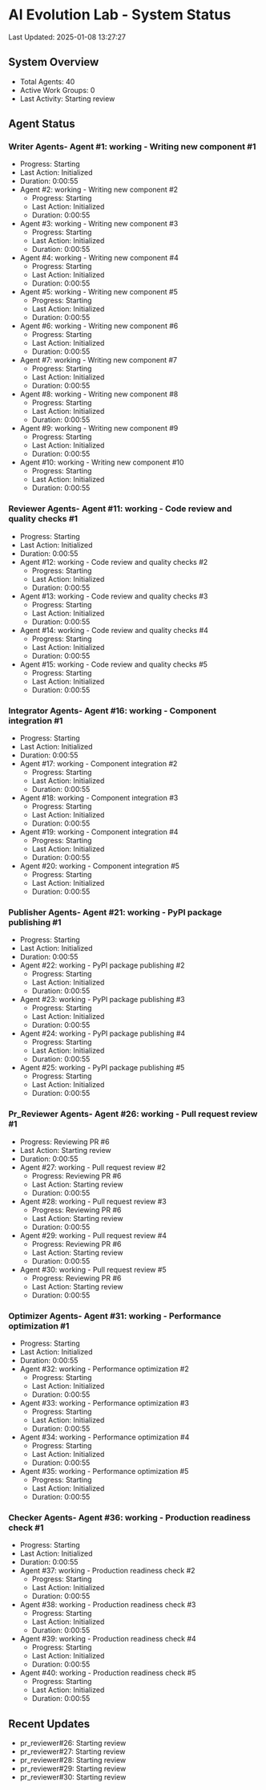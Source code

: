 # AI Evolution Lab - System Status
Last Updated: 2025-01-08 13:27:27

## System Overview
- Total Agents: 40
- Active Work Groups: 0
- Last Activity: Starting review

## Agent Status

### Writer Agents- Agent #1: working - Writing new component #1
  - Progress: Starting
  - Last Action: Initialized
  - Duration: 0:00:55
- Agent #2: working - Writing new component #2
  - Progress: Starting
  - Last Action: Initialized
  - Duration: 0:00:55
- Agent #3: working - Writing new component #3
  - Progress: Starting
  - Last Action: Initialized
  - Duration: 0:00:55
- Agent #4: working - Writing new component #4
  - Progress: Starting
  - Last Action: Initialized
  - Duration: 0:00:55
- Agent #5: working - Writing new component #5
  - Progress: Starting
  - Last Action: Initialized
  - Duration: 0:00:55
- Agent #6: working - Writing new component #6
  - Progress: Starting
  - Last Action: Initialized
  - Duration: 0:00:55
- Agent #7: working - Writing new component #7
  - Progress: Starting
  - Last Action: Initialized
  - Duration: 0:00:55
- Agent #8: working - Writing new component #8
  - Progress: Starting
  - Last Action: Initialized
  - Duration: 0:00:55
- Agent #9: working - Writing new component #9
  - Progress: Starting
  - Last Action: Initialized
  - Duration: 0:00:55
- Agent #10: working - Writing new component #10
  - Progress: Starting
  - Last Action: Initialized
  - Duration: 0:00:55

### Reviewer Agents- Agent #11: working - Code review and quality checks #1
  - Progress: Starting
  - Last Action: Initialized
  - Duration: 0:00:55
- Agent #12: working - Code review and quality checks #2
  - Progress: Starting
  - Last Action: Initialized
  - Duration: 0:00:55
- Agent #13: working - Code review and quality checks #3
  - Progress: Starting
  - Last Action: Initialized
  - Duration: 0:00:55
- Agent #14: working - Code review and quality checks #4
  - Progress: Starting
  - Last Action: Initialized
  - Duration: 0:00:55
- Agent #15: working - Code review and quality checks #5
  - Progress: Starting
  - Last Action: Initialized
  - Duration: 0:00:55

### Integrator Agents- Agent #16: working - Component integration #1
  - Progress: Starting
  - Last Action: Initialized
  - Duration: 0:00:55
- Agent #17: working - Component integration #2
  - Progress: Starting
  - Last Action: Initialized
  - Duration: 0:00:55
- Agent #18: working - Component integration #3
  - Progress: Starting
  - Last Action: Initialized
  - Duration: 0:00:55
- Agent #19: working - Component integration #4
  - Progress: Starting
  - Last Action: Initialized
  - Duration: 0:00:55
- Agent #20: working - Component integration #5
  - Progress: Starting
  - Last Action: Initialized
  - Duration: 0:00:55

### Publisher Agents- Agent #21: working - PyPI package publishing #1
  - Progress: Starting
  - Last Action: Initialized
  - Duration: 0:00:55
- Agent #22: working - PyPI package publishing #2
  - Progress: Starting
  - Last Action: Initialized
  - Duration: 0:00:55
- Agent #23: working - PyPI package publishing #3
  - Progress: Starting
  - Last Action: Initialized
  - Duration: 0:00:55
- Agent #24: working - PyPI package publishing #4
  - Progress: Starting
  - Last Action: Initialized
  - Duration: 0:00:55
- Agent #25: working - PyPI package publishing #5
  - Progress: Starting
  - Last Action: Initialized
  - Duration: 0:00:55

### Pr_Reviewer Agents- Agent #26: working - Pull request review #1
  - Progress: Reviewing PR #6
  - Last Action: Starting review
  - Duration: 0:00:55
- Agent #27: working - Pull request review #2
  - Progress: Reviewing PR #6
  - Last Action: Starting review
  - Duration: 0:00:55
- Agent #28: working - Pull request review #3
  - Progress: Reviewing PR #6
  - Last Action: Starting review
  - Duration: 0:00:55
- Agent #29: working - Pull request review #4
  - Progress: Reviewing PR #6
  - Last Action: Starting review
  - Duration: 0:00:55
- Agent #30: working - Pull request review #5
  - Progress: Reviewing PR #6
  - Last Action: Starting review
  - Duration: 0:00:55

### Optimizer Agents- Agent #31: working - Performance optimization #1
  - Progress: Starting
  - Last Action: Initialized
  - Duration: 0:00:55
- Agent #32: working - Performance optimization #2
  - Progress: Starting
  - Last Action: Initialized
  - Duration: 0:00:55
- Agent #33: working - Performance optimization #3
  - Progress: Starting
  - Last Action: Initialized
  - Duration: 0:00:55
- Agent #34: working - Performance optimization #4
  - Progress: Starting
  - Last Action: Initialized
  - Duration: 0:00:55
- Agent #35: working - Performance optimization #5
  - Progress: Starting
  - Last Action: Initialized
  - Duration: 0:00:55

### Checker Agents- Agent #36: working - Production readiness check #1
  - Progress: Starting
  - Last Action: Initialized
  - Duration: 0:00:55
- Agent #37: working - Production readiness check #2
  - Progress: Starting
  - Last Action: Initialized
  - Duration: 0:00:55
- Agent #38: working - Production readiness check #3
  - Progress: Starting
  - Last Action: Initialized
  - Duration: 0:00:55
- Agent #39: working - Production readiness check #4
  - Progress: Starting
  - Last Action: Initialized
  - Duration: 0:00:55
- Agent #40: working - Production readiness check #5
  - Progress: Starting
  - Last Action: Initialized
  - Duration: 0:00:55


## Recent Updates
- pr_reviewer#26: Starting review
- pr_reviewer#27: Starting review
- pr_reviewer#28: Starting review
- pr_reviewer#29: Starting review
- pr_reviewer#30: Starting review
